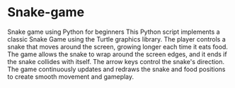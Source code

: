 # Snake-game
Snake game using Python for beginners 
This Python script implements a classic Snake Game using the Turtle graphics library. The player controls a snake that moves around the screen, growing longer each time it eats food. The game allows the snake to wrap around the screen edges, and it ends if the snake collides with itself. The arrow keys control the snake's direction. The game continuously updates and redraws the snake and food positions to create smooth movement and gameplay.
